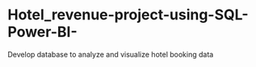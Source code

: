 # Hotel_revenue-project-using-SQL-Power-BI-
Develop database to analyze and visualize hotel booking data
